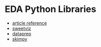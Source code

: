 # EDA Python Libraries

- [article reference](https://towardsdatascience.com/3-python-libraries-for-effective-eda-that-you-might-have-missed-3320f48ff070)
- [sweetviz](sweetviz.ipynb)
- [dataprep](dataprep.ipynb)
- [skimpy](skimpy.ipynb)
